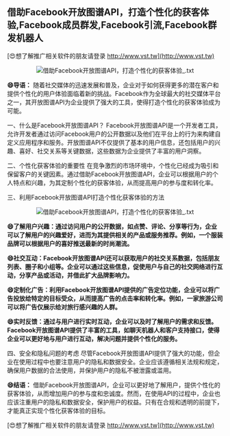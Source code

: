 ## **借助Facebook开放图谱API，打造个性化的获客体验,Facebook成员群发,Facebook引流,Facebook群发机器人**

[😍想了解推广相关软件的朋友请登录 http://www.vst.tw](http://www.vst.tw)

 <center><img src="https://vst.tw/MP4/tuiguang/png/1.png" alt="借助Facebook开放图谱API，打造个性化的获客体验_.txt"></center>

**😄导语：**
随着社交媒体的迅速发展和普及，企业对于如何获得更多的潜在客户和提供个性化的用户体验面临着新的挑战。Facebook作为全球最大的社交媒体平台之一，其开放图谱API为企业提供了强大的工具，使得打造个性化的获客体验成为可能。

一、什么是Facebook开放图谱API？
Facebook开放图谱API是一个开发者工具，允许开发者通过访问Facebook用户的公开数据以及他们在平台上的行为来构建自定义应用程序和服务。开放图谱API不仅提供了基本的用户信息，还包括用户的兴趣、喜好、社交关系等关键数据，这些数据为企业提供了丰富的用户洞察。

二、个性化获客体验的重要性
在竞争激烈的市场环境中，个性化已经成为吸引和保留客户的关键因素。通过借助Facebook开放图谱API，企业可以根据用户的个人特点和兴趣，为其定制个性化的获客体验，从而提高用户的参与度和转化率。

三、利用Facebook开放图谱API打造个性化获客体验的方法

 <center><img src="https://vst.tw/MP4/tuiguang/png/5.png" alt="借助Facebook开放图谱API，打造个性化的获客体验_.txt"></center>

**😄了解用户兴趣：通过访问用户的公开数据，如点赞、评论、分享等行为，企业可以了解用户的兴趣爱好，进而为其提供相关的产品或服务推荐。例如，一个服装品牌可以根据用户的喜好推送最新的时尚潮流。**

**😄社交互动：Facebook开放图谱API还可以获取用户的社交关系数据，包括朋友列表、圈子和小组等。企业可以通过这些信息，促使用户与自己的社交网络进行互动，分享产品或活动，并借此扩大品牌影响力。**

**😄定制化广告：利用Facebook开放图谱API提供的广告定位功能，企业可以将广告投放给特定的目标受众，从而提高广告的点击率和转化率。例如，一家旅游公司可以将广告仅展示给对旅行感兴趣的人群。**

**😄实时反馈：通过与用户进行实时互动，企业可以及时了解用户的需求和反馈。 Facebook开放图谱API提供了丰富的工具，如聊天机器人和客户支持接口，使得企业可以更好地与用户进行互动，解决问题并提供个性化的服务。**

四、安全和隐私问题的考虑
尽管Facebook开放图谱API提供了强大的功能，但企业在使用过程中也要注意用户的隐私和数据安全。企业应该遵循相关法规和规定，确保用户数据的合法使用，并保护用户的隐私不被泄露或滥用。

**😄结语：**
借助Facebook开放图谱API，企业可以更好地了解用户，提供个性化的获客体验，从而增加用户的参与度和忠诚度。然而，在使用API的过程中，企业也应该注重用户的隐私和数据安全，保护用户的权益。只有在合规和透明的前提下，才能真正实现个性化获客体验的目标。

[😍想了解推广相关软件的朋友请登录 http://www.vst.tw](http://www.vst.tw)



